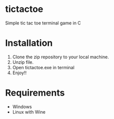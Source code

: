 # tictactoe
Simple tic tac toe terminal game in C

# Installation
1. Clone the zip repository to your local machine.
2. Unzip file.
3. Open tictactoe.exe in terminal
4. Enjoy!!

# Requirements 
- Windows
- Linux with Wine
